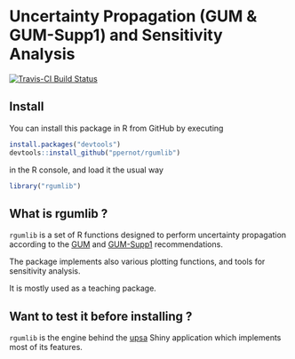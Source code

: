 Uncertainty Propagation (GUM & GUM-Supp1) and Sensitivity Analysis
==================

[![Travis-CI Build Status](https://travis-ci.org/ppernot/rgumlib.svg?branch=master)](https://travis-ci.org/ppernot/rgumlib)

## Install

You can install this package in R from GitHub by executing

```r
install.packages("devtools")
devtools::install_github("ppernot/rgumlib")
```
in the R console, and load it the usual way

```r
library("rgumlib")
```

## What is rgumlib ?

`rgumlib` is a set of R functions designed to perform uncertainty propagation
according to the [GUM](http://www.bipm.org/utils/common/documents/jcgm/JCGM_100_2008_F.pdf) 
and [GUM-Supp1](http://www.bipm.org/utils/common/documents/jcgm/JCGM_101_2008_E.pdf) recommendations.

The package implements also various plotting functions, and tools for sensitivity analysis.

It is mostly used as a teaching package.

## Want to test it before installing ?

`rgumlib` is the engine behind the [upsa](https://upsa.shinyapps.io/DynamicUI/) 
Shiny application which implements most of its features.


